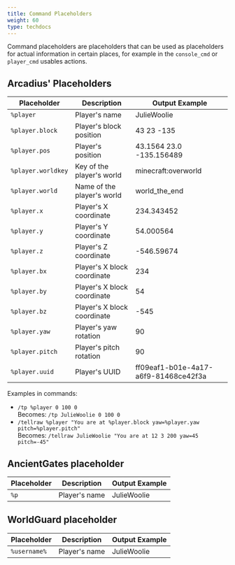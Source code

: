 ```yaml
---
title: Command Placeholders
weight: 60
type: techdocs
---
```

Command placeholders are placeholders that can be used as placeholders for actual
information in certain places, for example in the `console_cmd` or `player_cmd`
usables actions.

## Arcadius' Placeholders
|Placeholder|Description|Output Example|
|---|---|---|
|`%player`|Player's name|JulieWoolie|
|`%player.block`|Player's block position|43 23 -135|
|`%player.pos`|Player's position|43.1564 23.0 -135.156489|
|`%player.worldkey`|Key of the player's world|minecraft:overworld|
|`%player.world`|Name of the player's world|world_the_end|
|`%player.x`|Player's X coordinate|234.343452|
|`%player.y`|Player's Y coordinate|54.000564|
|`%player.z`|Player's Z coordinate| -546.59674|
|`%player.bx`|Player's X block coordinate|234|
|`%player.by`|Player's X block coordinate|54|
|`%player.bz`|Player's X block coordinate| -545|
|`%player.yaw`|Player's yaw rotation|90|
|`%player.pitch`|Player's pitch rotation|90|
|`%player.uuid`|Player's UUID|ff09eaf1-b01e-4a17-a6f9-81468ce42f3a|

Examples in commands:
- `/tp %player 0 100 0`  
  Becomes: `/tp JulieWoolie 0 100 0`
- `/tellraw %player "You are at %player.block yaw=%player.yaw pitch=%player.pitch"`  
  Becomes: `/tellraw JulieWoolie "You are at 12 3 200 yaw=45 pitch=-45"`  

## AncientGates placeholder
|Placeholder|Description|Output Example|
|---|---|---|
|`%p`|Player's name| JulieWoolie|

## WorldGuard placeholder
|Placeholder|Description|Output Example|
|---|---|---|
|`%username%`|Player's name|JulieWoolie|